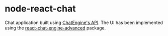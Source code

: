 # node-react-chat

Chat application built using [ChatEngine's API](https://chatengine.io/). The UI has been implemented using the [react-chat-engine-advanced](https://www.npmjs.com/package/react-chat-engine-advanced) package.
